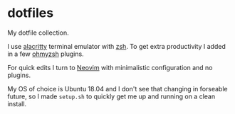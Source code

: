 # dotfiles

My dotfile collection.

I use [alacritty](https://github.com/alacritty/alacritty) terminal emulator with
[zsh](https://en.wikipedia.org/wiki/Z_shell). To get extra productivity I added
in a few [ohmyzsh](https://github.com/ohmyzsh/ohmyzsh) plugins.

For quick edits I turn to [Neovim](https://neovim.io/) with minimalistic
configuration and no plugins.

My OS of choice is Ubuntu 18.04 and I don't see that changing in forseable future,
so I made `setup.sh` to quickly get me up and running on a clean install.

